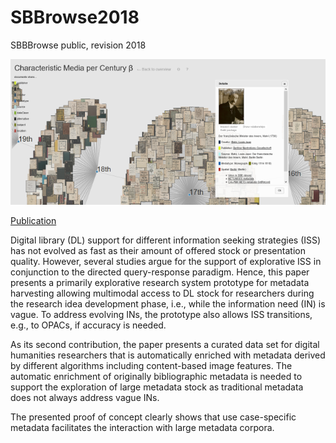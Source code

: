 # SBBrowse2018
SBBBrowse public, revision 2018

![Teaser image](img/teaser.png)

[Publication](https://link.springer.com/chapter/10.1007%2F978-3-319-43997-6_24)

Digital library (DL) support for different information seeking strategies (ISS) has not evolved as fast as their amount of offered stock or presentation quality. However, several studies argue for the support of explorative ISS in conjunction to the directed query-response paradigm. Hence, this paper presents a primarily explorative research system prototype for metadata harvesting allowing multimodal access to DL stock for researchers during the research idea development phase, i.e., while the information need (IN) is vague. To address evolving INs, the prototype also allows ISS transitions, e.g., to OPACs, if accuracy is needed.

As its second contribution, the paper presents a curated data set for digital humanities researchers that is automatically enriched with metadata derived by different algorithms including content-based image features. The automatic enrichment of originally bibliographic metadata is needed to support the exploration of large metadata stock as traditional metadata does not always address vague INs.

The presented proof of concept clearly shows that use case-specific metadata facilitates the interaction with large metadata corpora.
